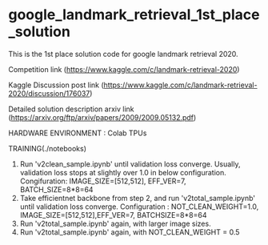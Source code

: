 # google_landmark_retrieval_1st_place_solution

This is the 1st place solution code for google landmark retrieval 2020.

Competition link (https://www.kaggle.com/c/landmark-retrieval-2020)

Kaggle Discussion post link (https://www.kaggle.com/c/landmark-retrieval-2020/discussion/176037) 

Detailed solution description arxiv link (https://arxiv.org/ftp/arxiv/papers/2009/2009.05132.pdf)

HARDWARE ENVIRONMENT : Colab TPUs

TRAINING(./notebooks)
1. Run 'v2clean_sample.ipynb' until validation loss converge. Usually, validation loss stops at slightly over 1.0
   in below configuration.
   Congifuration: IMAGE_SIZE=[512,512], EFF_VER=7, BATCH_SIZE=8*8=64
2. Take efficientnet backbone from step 2, and run 'v2total_sample.ipynb' until validation loss converge.
    Configuration : NOT_CLEAN_WEIGHT=1.0, IMAGE_SIZE=[512,512],EFF_VER=7, BATCHSIZE=8*8=64
3. Run 'v2total_sample.ipynb' again, with larger image sizes.
4. Run 'v2total_sample.ipynb' again, with NOT_CLEAN_WEIGHT = 0.5

